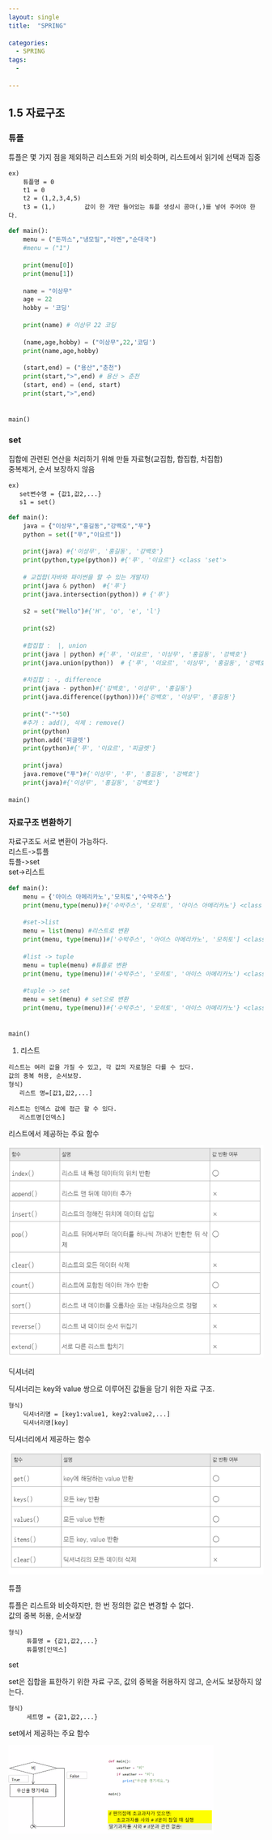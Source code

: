 ```yaml
---
layout: single
title:  "SPRING"

categories:
  - SPRING
tags:
  - 
  
---
```

1.5 자료구조
---

### 튜플

튜플은 몇 가지 점을 제외하곤 리스트와 거의 비슷하며, 리스트에서 읽기에 선택과 집중  
```
ex) 
    튜플명 = 0
    t1 = 0
    t2 = (1,2,3,4,5)
    t3 = (1,)        값이 한 개만 들어있는 튜플 생성시 콤마(,)를 넣어 주어야 한다.

```

```python
def main():
    menu = ("돈까스","냉모밀","라멘","순대국")
    #menu = ("1")

    print(menu[0])
    print(menu[1])

    name = "이상무"
    age = 22
    hobby = '코딩'

    print(name) # 이상무 22 코딩

    (name,age,hobby) = ("이상무",22,'코딩')
    print(name,age,hobby)

    (start,end) = ("용산","춘천")
    print(start,">",end) # 용산 > 춘천
    (start, end) = (end, start)
    print(start,">",end)


main()
```

### set

집합에 관련된 연산을 처리하기 위해 만들 자료형(교집합, 합집합, 차집합)  
중복제거, 순서 보장하지 않음

```
ex)
   set변수명 = {값1,값2,...}
   s1 = set()
```

```python
def main():
    java = {"이상무","홍길동","강백호","푸"}
    python = set(["푸","이요르"])

    print(java) #{'이상무', '홍길동', '강백호'}
    print(python,type(python)) #{'푸', '이요르'} <class 'set'>

    # 교집합(자바와 파이썬을 할 수 있는 개발자)
    print(java & python)  #{'푸'}
    print(java.intersection(python)) # {'푸'}

    s2 = set("Hello")#{'H', 'o', 'e', 'l'}

    print(s2)

    #합집합 :  |, union
    print(java | python) #{'푸', '이요르', '이상무', '홍길동', '강백호'}
    print(java.union(python))  # {'푸', '이요르', '이상무', '홍길동', '강백호'}

    #차집합 : -, difference
    print(java - python)#{'강백호', '이상무', '홍길동'}
    print(java.difference((python)))#{'강백호', '이상무', '홍길동'}

    print("-"*50)
    #추가 : add(), 삭제 : remove()
    print(python)
    python.add('피글렛')
    print(python)#{'푸', '이요르', '피글렛'}

    print(java)
    java.remove("푸")#{'이상무', '푸', '홍길동', '강백호'}
    print(java)#{'이상무', '홍길동', '강백호'}

main()
```

### 자료구조 변환하기

자료구조도 서로 변환이 가능하다.  
리스트->튜플  
튜플->set  
set->리스트

```python
def main():
    menu = {'아이스 아메리카노','모히토','수박주스'}
    print(menu,type(menu))#{'수박주스', '모히토', '아이스 아메리카노'} <class 'set'>

    #set->list
    menu = list(menu) #리스트로 변환
    print(menu, type(menu))#['수박주스', '아이스 아메리카노', '모히토'] <class 'list'>

    #list -> tuple
    menu = tuple(menu) #튜플로 변환
    print(menu, type(menu))#('수박주스', '모히토', '아이스 아메리카노') <class 'tuple'>

    #tuple -> set
    menu = set(menu) # set으로 변환
    print(menu, type(menu))#{'수박주스', '모히토', '아이스 아메리카노'} <class 'set'>
    

main()
```

1. 리스트
```
리스트는 여러 값을 가질 수 있고, 각 값의 자료형은 다를 수 있다.  
값의 중복 허용, 순서보장.  
형식)
   리스트 명=[값1,값2,...]  
```

```
리스트는 인덱스 값에 접근 할 수 있다.  
   리스트명[인덱스]
```

리스트에서 제공하는 주요 함수

![13](/assets/images/PYTHON/13.PNG)

딕셔너리

딕셔너리는 key와 value 쌍으로 이루어진 값들을 담기 위한 자료 구조.

```
형식)
    딕셔너리명 = [key1:value1, key2:value2,...]
    딕셔너리명[key]
```
딕셔너리에서 제공하는 함수

![14](/assets/images/PYTHON/14.PNG)

튜플  

튜플은 리스트와 비슷하지만, 한 번 정의한 값은 변경할 수 없다.  
값의 중복 허용, 순서보장

```
형식)
     튜플명 = {값1,값2,...}
     튜플명[인덱스]
```
set

set은 집합을 표한하기 위한 자료 구조, 값의 중복을 허용하지 않고, 순서도 보장하지 않는다.

```
형식)
     세트명 = {값1,값2,...}
```
set에서 제공하는 주요 함수

![15](/assets/images/PYTHON/15.PNG)








